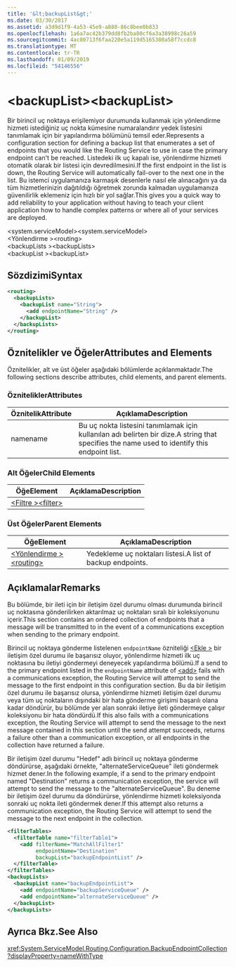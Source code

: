 ```yaml
---
title: '&lt;backupList&gt;'
ms.date: 03/30/2017
ms.assetid: a3d9d1f9-4a53-45e9-a880-86c8bee0b833
ms.openlocfilehash: 1a6a7ac42b379dd8fb2ba80cf6a3a38998c26a59
ms.sourcegitcommit: 4ac80713f6faa220e5a119d5165308a58f7ccdc8
ms.translationtype: MT
ms.contentlocale: tr-TR
ms.lasthandoff: 01/09/2019
ms.locfileid: "54146556"
---
```

# <a name="ltbackuplistgt"></a><span data-ttu-id="29db0-102">&lt;backupList&gt;</span><span class="sxs-lookup"><span data-stu-id="29db0-102">&lt;backupList&gt;</span></span>
<span data-ttu-id="29db0-103">Bir birincil uç noktaya erişilemiyor durumunda kullanmak için yönlendirme hizmeti istediğiniz uç nokta kümesine numaralandırır yedek listesini tanımlamak için bir yapılandırma bölümünü temsil eder.</span><span class="sxs-lookup"><span data-stu-id="29db0-103">Represents a configuration section for defining a backup list that enumerates a set of endpoints that you would like the Routing Service to use in case the primary endpoint can't be reached.</span></span> <span data-ttu-id="29db0-104">Listedeki ilk uç kapalı ise, yönlendirme hizmeti otomatik olarak bir listesi için devredilmesini.</span><span class="sxs-lookup"><span data-stu-id="29db0-104">If the first endpoint in the list is down, the Routing Service will automatically fail-over to the next one in the list.</span></span>  <span data-ttu-id="29db0-105">Bu istemci uygulamanıza karmaşık desenlerle nasıl ele alınacağını ya da tüm hizmetlerinizin dağıtıldığı öğretmek zorunda kalmadan uygulamanıza güvenilirlik eklemeniz için hızlı bir yol sağlar.</span><span class="sxs-lookup"><span data-stu-id="29db0-105">This gives you a quick way to add reliability to your application without having to teach your client application how to handle complex patterns or where all of your services are deployed.</span></span>  
  
 <span data-ttu-id="29db0-106">\<system.serviceModel></span><span class="sxs-lookup"><span data-stu-id="29db0-106">\<system.serviceModel></span></span>  
<span data-ttu-id="29db0-107">\<Yönlendirme ></span><span class="sxs-lookup"><span data-stu-id="29db0-107">\<routing></span></span>  
<span data-ttu-id="29db0-108">\<backupLists ></span><span class="sxs-lookup"><span data-stu-id="29db0-108">\<backupLists></span></span>  
<span data-ttu-id="29db0-109">\<backupList ></span><span class="sxs-lookup"><span data-stu-id="29db0-109">\<backupList></span></span>  
  
## <a name="syntax"></a><span data-ttu-id="29db0-110">Sözdizimi</span><span class="sxs-lookup"><span data-stu-id="29db0-110">Syntax</span></span>  
  
```xml  
<routing>
  <backupLists>
    <backupList name="String">
      <add endpointName="String" />
    </backupList>
  </backupLists>
</routing>
```  
  
## <a name="attributes-and-elements"></a><span data-ttu-id="29db0-111">Öznitelikler ve Öğeler</span><span class="sxs-lookup"><span data-stu-id="29db0-111">Attributes and Elements</span></span>  
 <span data-ttu-id="29db0-112">Öznitelikler, alt ve üst öğeler aşağıdaki bölümlerde açıklanmaktadır.</span><span class="sxs-lookup"><span data-stu-id="29db0-112">The following sections describe attributes, child elements, and parent elements.</span></span>  
  
### <a name="attributes"></a><span data-ttu-id="29db0-113">Öznitelikler</span><span class="sxs-lookup"><span data-stu-id="29db0-113">Attributes</span></span>  
  
|<span data-ttu-id="29db0-114">Öznitelik</span><span class="sxs-lookup"><span data-stu-id="29db0-114">Attribute</span></span>|<span data-ttu-id="29db0-115">Açıklama</span><span class="sxs-lookup"><span data-stu-id="29db0-115">Description</span></span>|  
|---------------|-----------------|  
|<span data-ttu-id="29db0-116">name</span><span class="sxs-lookup"><span data-stu-id="29db0-116">name</span></span>|<span data-ttu-id="29db0-117">Bu uç nokta listesini tanımlamak için kullanılan adı belirten bir dize.</span><span class="sxs-lookup"><span data-stu-id="29db0-117">A string that specifies the name used to identify this endpoint list.</span></span>|  
  
### <a name="child-elements"></a><span data-ttu-id="29db0-118">Alt Öğeler</span><span class="sxs-lookup"><span data-stu-id="29db0-118">Child Elements</span></span>  
  
|<span data-ttu-id="29db0-119">Öğe</span><span class="sxs-lookup"><span data-stu-id="29db0-119">Element</span></span>|<span data-ttu-id="29db0-120">Açıklama</span><span class="sxs-lookup"><span data-stu-id="29db0-120">Description</span></span>|  
|-------------|-----------------|  
|[<span data-ttu-id="29db0-121">\<Filtre ></span><span class="sxs-lookup"><span data-stu-id="29db0-121">\<filter></span></span>](../../../../../docs/framework/configure-apps/file-schema/wcf/filter.md)||  
  
### <a name="parent-elements"></a><span data-ttu-id="29db0-122">Üst Öğeler</span><span class="sxs-lookup"><span data-stu-id="29db0-122">Parent Elements</span></span>  
  
|<span data-ttu-id="29db0-123">Öğe</span><span class="sxs-lookup"><span data-stu-id="29db0-123">Element</span></span>|<span data-ttu-id="29db0-124">Açıklama</span><span class="sxs-lookup"><span data-stu-id="29db0-124">Description</span></span>|  
|-------------|-----------------|  
|[<span data-ttu-id="29db0-125">\<Yönlendirme ></span><span class="sxs-lookup"><span data-stu-id="29db0-125">\<routing></span></span>](../../../../../docs/framework/configure-apps/file-schema/wcf/routing.md)|<span data-ttu-id="29db0-126">Yedekleme uç noktaları listesi.</span><span class="sxs-lookup"><span data-stu-id="29db0-126">A list of backup endpoints.</span></span>|  
  
## <a name="remarks"></a><span data-ttu-id="29db0-127">Açıklamalar</span><span class="sxs-lookup"><span data-stu-id="29db0-127">Remarks</span></span>  
 <span data-ttu-id="29db0-128">Bu bölümde, bir ileti için bir iletişim özel durumu olması durumunda birincil uç noktasına gönderilirken aktarılmaz uç noktaları sıralı bir koleksiyonunu içerir.</span><span class="sxs-lookup"><span data-stu-id="29db0-128">This section contains an ordered collection of endpoints that a message will be transmitted to in the event of a communications exception when sending to the primary endpoint.</span></span>  
  
 <span data-ttu-id="29db0-129">Birincil uç noktaya gönderme listelenen `endpointName` özniteliği [ \<Ekle >](../../../../../docs/framework/configure-apps/file-schema/wcf/add-of-entries.md) bir iletişim özel durumu ile başarısız oluyor, yönlendirme hizmeti ilk uç noktasına bu iletiyi göndermeyi deneyecek yapılandırma bölümü.</span><span class="sxs-lookup"><span data-stu-id="29db0-129">If a send to the primary endpoint listed in the `endpointName` attribute of [\<add>](../../../../../docs/framework/configure-apps/file-schema/wcf/add-of-entries.md) fails with a communications exception, the Routing Service will attempt to send the message to the first endpoint in this configuration section.</span></span> <span data-ttu-id="29db0-130">Bu da bir iletişim özel durumu ile başarısız olursa, yönlendirme hizmeti iletişim özel durumu veya tüm uç noktaların dışındaki bir hata gönderme girişimi başarılı olana kadar döndürür, bu bölümde yer alan sonraki iletiye ileti göndermeye çalışır koleksiyonu bir hata döndürdü.</span><span class="sxs-lookup"><span data-stu-id="29db0-130">If this also fails with a communications exception, the Routing Service will attempt to send the message to the next message contained in this section until the send attempt succeeds, returns a failure other than a communication exception, or all endpoints in the collection have returned a failure.</span></span>  
  
 <span data-ttu-id="29db0-131">Bir iletişim özel durumu "Hedef" adlı birincil uç noktaya gönderme döndürürse, aşağıdaki örnekte, "alternateServiceQueue" ileti göndermek hizmet dener.</span><span class="sxs-lookup"><span data-stu-id="29db0-131">In the following example, if a send to the primary endpoint named "Destination" returns a communication exception, the service will attempt to send the message to the "alternateServiceQueue".</span></span> <span data-ttu-id="29db0-132">Bu deneme bir iletişim özel durumu da döndürürse, yönlendirme hizmeti koleksiyonda sonraki uç nokta ileti göndermek dener.</span><span class="sxs-lookup"><span data-stu-id="29db0-132">If this attempt also returns a communication exception, the Routing Service will attempt to send the message to the next endpoint in the collection.</span></span>  
  
```xml  
<filterTables>
  <filterTable name="filterTable1">
    <add filterName="MatchAllFilter1"
         endpointName="Destination"
         backupList="backupEndpointList" />
  </filterTable>
</filterTables>
<backupLists>
  <backupList name="backupEndpointList">
    <add endpointName="backupServiceQueue" />
    <add endpointName="alternateServiceQueue" />
  </backupList>
</backupLists>
```  
  
## <a name="see-also"></a><span data-ttu-id="29db0-133">Ayrıca Bkz.</span><span class="sxs-lookup"><span data-stu-id="29db0-133">See Also</span></span>  
 <xref:System.ServiceModel.Routing.Configuration.BackupEndpointCollection?displayProperty=nameWithType>    
